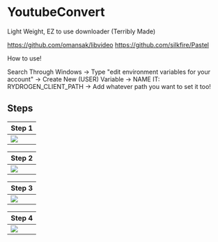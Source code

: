 # YoutubeConvert
Light Weight, EZ to use downloader (Terribly Made)

https://github.com/omansak/libvideo
https://github.com/silkfire/Pastel

How to use!

Search Through Windows -> Type "edit environment variables for your account" -> Create New (USER) Variable -> NAME IT: RYDROGEN_CLIENT_PATH -> Add whatever path you want to set it too!

## Steps


|  Step 1  |
| :--------|
| ![](https://r2.e-z.host/4e47059f-f090-40e2-8764-9996fd5f16c3/hhdbrd8b.png) |  

|  Step 2  |
| :--------|
| ![](https://r2.e-z.host/4e47059f-f090-40e2-8764-9996fd5f16c3/ymyaf0gy.png) |    


|  Step 3  |
| :--------|
| ![](https://r2.e-z.host/4e47059f-f090-40e2-8764-9996fd5f16c3/vzjxslyw.png) |    


|  Step 4  |
| :--------|
| ![](https://r2.e-z.host/4e47059f-f090-40e2-8764-9996fd5f16c3/btc9dish.png) |    

  

